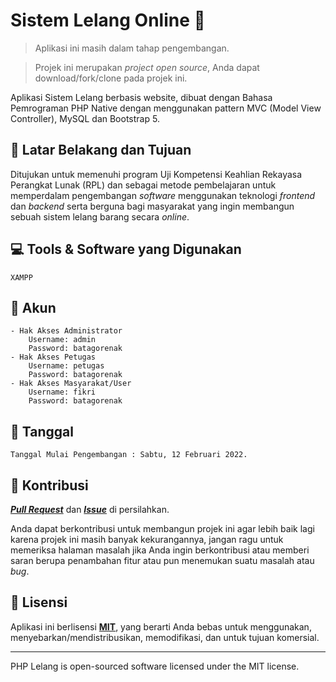 
# Sistem Lelang Online :handbag:

> Aplikasi ini masih dalam tahap pengembangan.

> Projek ini merupakan *project open source*, Anda dapat download/fork/clone pada projek ini.

Aplikasi Sistem Lelang berbasis website, dibuat dengan Bahasa Pemrograman PHP Native dengan menggunakan pattern MVC (Model View Controller), MySQL dan Bootstrap 5.

## 🤔 Latar Belakang dan Tujuan

Ditujukan untuk memenuhi program Uji Kompetensi Keahlian Rekayasa Perangkat Lunak (RPL) dan sebagai metode pembelajaran untuk memperdalam pengembangan *software* menggunakan teknologi *frontend* dan *backend* serta berguna bagi masyarakat yang ingin membangun sebuah sistem lelang barang secara *online*.

## 💻 Tools & Software yang Digunakan
	XAMPP

## :man: Akun
	- Hak Akses Administrator
		Username: admin
		Password: batagorenak
	- Hak Akses Petugas
		Username: petugas
		Password: batagorenak
	- Hak Akses Masyarakat/User
		Username: fikri
		Password: batagorenak

## 📆 Tanggal

    Tanggal Mulai Pengembangan : Sabtu, 12 Februari 2022.

## 🤝 Kontribusi

_**[Pull Request](https://github.com/fikriks/php-lelang/pulls)**_ dan _**[Issue](https://github.com/fikriks/php-lelang/issues)**_ di persilahkan.

Anda dapat berkontribusi untuk membangun projek ini agar lebih baik lagi karena projek ini masih banyak kekurangannya, jangan ragu untuk memeriksa halaman masalah jika Anda ingin berkontribusi atau memberi saran berupa penambahan fitur atau pun menemukan suatu masalah atau _bug_.

## 📝 Lisensi

Aplikasi ini berlisensi **[MIT](https://github.com/fikriks/php-lelang/blob/main/LICENSE)**, yang berarti Anda bebas untuk menggunakan, menyebarkan/mendistribusikan, memodifikasi, dan untuk tujuan komersial.

---

PHP Lelang is open-sourced software licensed under the MIT license.